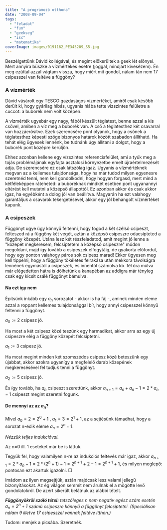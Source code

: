 ```yaml
---
title: "A programozó otthona"
date: "2008-09-04"
tags: 
  - "feladat"
  - "fun"
  - "geekseg"
  - "isc"
  - "matematika"
coverImage: images/0191162_PE345209_S5.jpg
---
```


Beszélgettünk Dávid kollégával, és megint előkerültek a geek lét előnyei. Mert annyira büszke a vízmértékes esetre (joggal, mindjárt kivesézem). Én meg ezúttal azzal vágtam vissza, hogy miért mit gondol, nálam tán nem 17 csipesszel van feltéve a függöny?

### A vízmérték

Dávid vásárolt egy TESCO gazdaságos vízmértéket, amiről csak később derült ki, hogy gyárilag hibás, ugyanis hiába tette vízszintes felületre a cuccot: a buborék nem volt középen.

A vízmérték ugyebár egy nagy, fából készült téglatest, benne azzal a kis csővel, amiben a víz meg a buborék van. A cső a téglatesthez két csavarral van hozzáerősítve. Ezek szerencsére pont olyanok, hogy a csőnek a téglatesthez képesti szöge bizonyos határok között szabadon állítható. Ha tehát elég ügyesek lennénk, be tudnánk úgy állítani a dolgot, hogy a buborék pont középre kerüljön.

Ehhez azonban kellene egy vízszintes referenciafelület, ami a tyúk meg a tojás problémájának egyfajta asztalosi környezetbe emelt újraértelmezését adja. De szerencsére ez csak látszólag igaz. Ugyanis a vízmértéknek megvan az a kellemes tulajdonsága, hogy ha már tudod milyen egyenesre szeretnéd tenni, nem kell gondolkodni, hogy hogyan forgasd, mert mind a kétféleképpen ráteheted: a buboréknak mindkét esetben pont ugyanannyi eltérést kell mutatni a középső állapottól. Ez azonban akkor és csak akkor igaz, ha egyébként a dolog jól van beállítva. Magyarán ha ezt valahogy garantáljuk a csavarok tekergetésével, akkor egy jól behangolt vízmértéket kapunk.

### A csipeszek

Függönyt ugye úgy könnyű feltenni, hogy fogod a két szélső csipeszt, felteszed rá a függöny két végét, aztán a középső csipeszre odacsípteted a függöny közepét. Utána lesz két részfeladatod, amit megint jó lenne a "közepét megkeresem, felcsíptetem a középső csipeszre" módon megoldani, majd így tovább a csipeszek elfogytáig, de gyakorta előfordul, hogy egy ponton valahogy páros sok csipesz marad! Ekkor ügyesen meg kell tippelni, hogy a függöny tökéletes felrakása után mekkora távolságra lennének egymástól a csipeszek, és innentől számolva kb. fél óra múlva már elégedetten hátra is dőlhetünk a kanapéban az addigra már tényleg csak egy kicsit csálé függönyt bámulva.

#### Na ezt így nem

Építsünk inkább egy $a_n$ sorozatot - akkor is ha fáj -, aminek minden eleme azzal a roppant kellemes tulajdonsággal bír, hogy annyi csipesszel könnyű feltenni a függönyt.

$a_0 := 2$ csipesz jó.

Ha most a két csipesz közé teszünk egy harmadikat, akkor arra az egy új csipeszre elég a függöny közepét felcsíptetni.

$a_1 := 3$ csipesz jó.

Ha most megint minden két szomszédos csipesz közé beteszünk egy újabbat, akkor azokra ugyanígy a megfelelő darab közepének megkeresésével fel tudjuk tenni a függönyt.

$a_2 := 5$ csipesz jó.

És így tovább, ha $a_n$ csipeszt szerettünk, akkor $a_{n+1} = a_n + a_n - 1 = 2 * a_n - 1$ csipeszt megint szeretni fogunk.

#### De mennyi az az $a_n$?

Mivel $a_0 = 2 = 2^0 +1$ , $a_1 = 3 = 2^1+1$, az a sejtésünk támadhat, hogy a sorozat n-edik eleme $a_n = 2^n+1$.

_Nézzük teljes indukcióval._

Az n=0 ill. 1 eseteket már be is láttuk.

Tegyük fel, hogy valamilyen n-re az indukciós feltevés már igaz, akkor $a_{n+1} = 2 * a_n - 1 = 2 * (2^{n}+1) - 1 = 2^{n+1}+2-1 = 2^{n+1}+1$, és milyen meglepő: pontosan ezt akartuk igazolni. □

Imádom az ilyen megsejtjük, aztán majdcsak lesz valami jellegű bizonyításokat. Az ég világon semmit nem árulnak el a mögötte levő gondolatokról. De azért sikerült belátnuk az alábbi tételt.

_**Függönyökről szóló tétel:** tetszőleges n nem negatív egész szám esetén $a_n = 2^n+1$ számú csipeszre könnyű a függönyt felcsíptetni. (Speciálisan nálam 9 illetve 17 csipesszel vannak feltéve itthon.)_

Tudom: menjek a picsába. Szeretnék.
